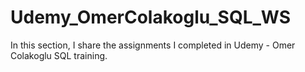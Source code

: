 # Udemy_OmerColakoglu_SQL_WS

In this section, I share the assignments I completed in Udemy - Omer Colakoglu SQL training.
